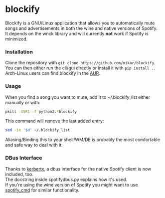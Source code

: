 # blockify

Blockify is a GNU/Linux application that allows you to automatically mute songs and advertisements in both the wine and native versions of Spotify.  
It depends on the wnck library and will currently __not__ work if Spotify is minimized.  

### Installation
Clone the repository with `git clone https://github.com/mikar/blockify`.  
You can then either run the cli/gui directly or install it with `pip install .`.  
Arch-Linux users can find blockify in the [AUR](https://aur.archlinux.org/packages/blockify/).

### Usage

When you find a song you want to mute, add it to ~/.blockify_list either manually or with:
 
``` bash
pkill -USR1 -f python2.*blockify
```

This command will remove the last added entry:
``` bash
sed -ie '$d' ~/.blockify_list
```

Aliasing/Binding this to your shell/WM/DE is probably the most comfortable and safe way to deal with it.

### DBus Interface

Thanks to [kerbertx](https://github.com/kebertx/blockify), a dbus interface for the native Spotify client is now included, too.  
The docstring inside spotifydbus.py explains how it's used.  
If you're using the wine version of Spotify you might want to use [spotify_cmd](https://code.google.com/p/spotifycmd/) for similar functionality.
